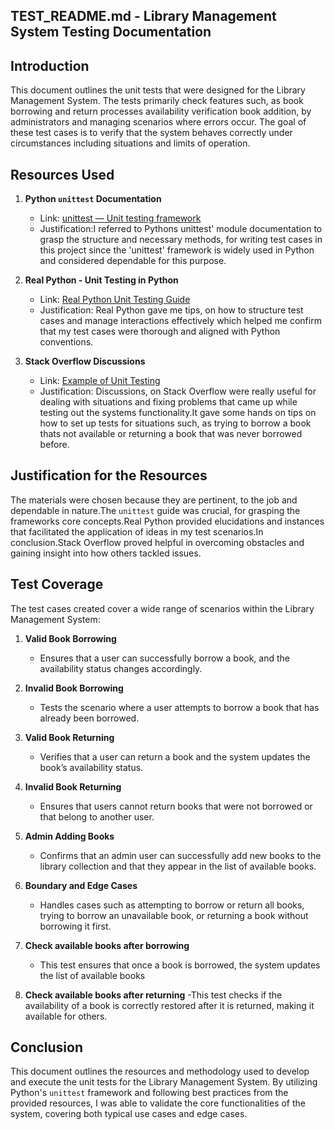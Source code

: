 ## TEST_README.md - Library Management System Testing Documentation

## Introduction
This document outlines the unit tests that were designed for the Library Management System. The tests primarily check features such, as book borrowing and return processes availability verification book addition, by administrators and managing scenarios where errors occur. The goal of these test cases is to verify that the system behaves correctly under circumstances including situations and limits of operation. 

## Resources Used

1. **Python `unittest` Documentation**  
   - Link: [unittest — Unit testing framework](https://docs.python.org/3/library/unittest.html)  
   - Justification:I referred to Pythons unittest' module documentation to grasp the structure and necessary methods, for writing test cases in this project since the 'unittest' framework is widely used in Python and considered dependable for this purpose. 

2. **Real Python - Unit Testing in Python**  
   - Link: [Real Python Unit Testing Guide](https://realpython.com/python-testing/)  
   - Justification: Real Python gave me tips, on how to structure test cases and manage interactions effectively which helped me confirm that my test cases were thorough and aligned with Python conventions. 
3. **Stack Overflow Discussions**  
   - Link: [Example of Unit Testing](https://stackoverflow.com/)  
   - Justification: Discussions, on Stack Overflow were really useful for dealing with situations and fixing problems that came up while testing out the systems functionality.It gave some hands on tips on how to set up tests for situations such, as trying to borrow a book thats not available or returning a book that was never borrowed before. 

## Justification for the Resources
The materials were chosen because they are pertinent, to the job and dependable in nature.The `unittest` guide was crucial, for grasping the frameworks core concepts.Real Python provided elucidations and instances that facilitated the application of ideas in my test scenarios.In conclusion.Stack Overflow proved helpful in overcoming obstacles and gaining insight into how others tackled issues. 

## Test Coverage
The test cases created cover a wide range of scenarios within the Library Management System:

1. **Valid Book Borrowing**  
   - Ensures that a user can successfully borrow a book, and the availability status changes accordingly.
   
2. **Invalid Book Borrowing**  
   - Tests the scenario where a user attempts to borrow a book that has already been borrowed.

3. **Valid Book Returning**  
   - Verifies that a user can return a book and the system updates the book’s availability status.

4. **Invalid Book Returning**  
   - Ensures that users cannot return books that were not borrowed or that belong to another user.

5. **Admin Adding Books**  
   - Confirms that an admin user can successfully add new books to the library collection and that they appear in the list of available books.

6. **Boundary and Edge Cases**  
   - Handles cases such as attempting to borrow or return all books, trying to borrow an unavailable book, or returning a book without borrowing it first.

7. **Check available books after borrowing**
   - This test ensures that once a book is borrowed, the system updates the list of available books

8. **Check available books after returning**
   -This test checks if the availability of a book is correctly restored after it is returned, making it available for others.

## Conclusion
This document outlines the resources and methodology used to develop and execute the unit tests for the Library Management System. By utilizing Python's `unittest` framework and following best practices from the provided resources, I was able to validate the core functionalities of the system, covering both typical use cases and edge cases.

